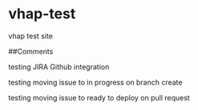 # vhap-test
vhap test site

##Comments  

testing JIRA Github integration

testing moving issue to in progress on branch create

testing moving issue to ready to deploy on pull request

